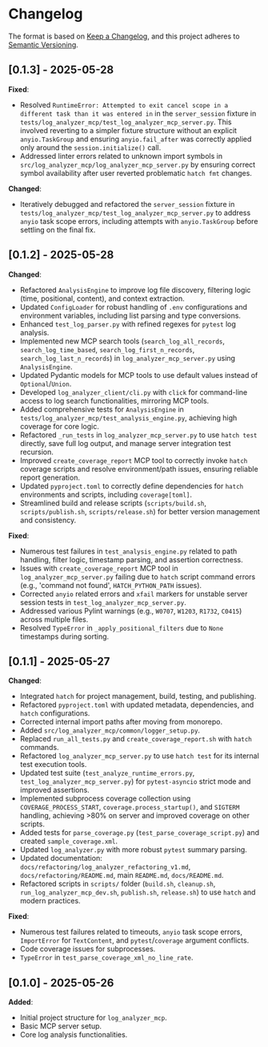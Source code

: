 # Changelog

The format is based on [Keep a Changelog](https://keepachangelog.com/en/1.0.0/),
and this project adheres to [Semantic Versioning](https://semver.org/spec/v2.0.0.html).

## [0.1.3] - 2025-05-28

**Fixed**:

- Resolved `RuntimeError: Attempted to exit cancel scope in a different task than it was entered in` in the `server_session` fixture in `tests/log_analyzer_mcp/test_log_analyzer_mcp_server.py`. This involved reverting to a simpler fixture structure without an explicit `anyio.TaskGroup` and ensuring `anyio.fail_after` was correctly applied only around the `session.initialize()` call.
- Addressed linter errors related to unknown import symbols in `src/log_analyzer_mcp/log_analyzer_mcp_server.py` by ensuring correct symbol availability after user reverted problematic `hatch fmt` changes.

**Changed**:

- Iteratively debugged and refactored the `server_session` fixture in `tests/log_analyzer_mcp/test_log_analyzer_mcp_server.py` to address `anyio` task scope errors, including attempts with `anyio.TaskGroup` before settling on the final fix.

## [0.1.2] - 2025-05-28

**Changed**:

- Refactored `AnalysisEngine` to improve log file discovery, filtering logic (time, positional, content), and context extraction.
- Updated `ConfigLoader` for robust handling of `.env` configurations and environment variables, including list parsing and type conversions.
- Enhanced `test_log_parser.py` with refined regexes for `pytest` log analysis.
- Implemented new MCP search tools (`search_log_all_records`, `search_log_time_based`, `search_log_first_n_records`, `search_log_last_n_records`) in `log_analyzer_mcp_server.py` using `AnalysisEngine`.
- Updated Pydantic models for MCP tools to use default values instead of `Optional`/`Union`.
- Developed `log_analyzer_client/cli.py` with `click` for command-line access to log search functionalities, mirroring MCP tools.
- Added comprehensive tests for `AnalysisEngine` in `tests/log_analyzer_mcp/test_analysis_engine.py`, achieving high coverage for core logic.
- Refactored `_run_tests` in `log_analyzer_mcp_server.py` to use `hatch test` directly, save full log output, and manage server integration test recursion.
- Improved `create_coverage_report` MCP tool to correctly invoke `hatch` coverage scripts and resolve environment/path issues, ensuring reliable report generation.
- Updated `pyproject.toml` to correctly define dependencies for `hatch` environments and scripts, including `coverage[toml]`.
- Streamlined build and release scripts (`scripts/build.sh`, `scripts/publish.sh`, `scripts/release.sh`) for better version management and consistency.

**Fixed**:

- Numerous test failures in `test_analysis_engine.py` related to path handling, filter logic, timestamp parsing, and assertion correctness.
- Issues with `create_coverage_report` MCP tool in `log_analyzer_mcp_server.py` failing due to `hatch` script command errors (e.g., 'command not found', `HATCH_PYTHON_PATH` issues).
- Corrected `anyio` related errors and `xfail` markers for unstable server session tests in `test_log_analyzer_mcp_server.py`.
- Addressed various Pylint warnings (e.g., `W0707`, `W1203`, `R1732`, `C0415`) across multiple files.
- Resolved `TypeError` in `_apply_positional_filters` due to `None` timestamps during sorting.

## [0.1.1] - 2025-05-27

**Changed**:

- Integrated `hatch` for project management, build, testing, and publishing.
- Refactored `pyproject.toml` with updated metadata, dependencies, and `hatch` configurations.
- Corrected internal import paths after moving from monorepo.
- Added `src/log_analyzer_mcp/common/logger_setup.py`.
- Replaced `run_all_tests.py` and `create_coverage_report.sh` with `hatch` commands.
- Refactored `log_analyzer_mcp_server.py` to use `hatch test` for its internal test execution tools.
- Updated test suite (`test_analyze_runtime_errors.py`, `test_log_analyzer_mcp_server.py`) for `pytest-asyncio` strict mode and improved assertions.
- Implemented subprocess coverage collection using `COVERAGE_PROCESS_START`, `coverage.process_startup()`, and `SIGTERM` handling, achieving >80% on server and improved coverage on other scripts.
- Added tests for `parse_coverage.py` (`test_parse_coverage_script.py`) and created `sample_coverage.xml`.
- Updated `log_analyzer.py` with more robust `pytest` summary parsing.
- Updated documentation: `docs/refactoring/log_analyzer_refactoring_v1.md`, `docs/refactoring/README.md`, main `README.md`, `docs/README.md`.
- Refactored scripts in `scripts/` folder (`build.sh`, `cleanup.sh`, `run_log_analyzer_mcp_dev.sh`, `publish.sh`, `release.sh`) to use `hatch` and modern practices.

**Fixed**:

- Numerous test failures related to timeouts, `anyio` task scope errors, `ImportError` for `TextContent`, and `pytest`/`coverage` argument conflicts.
- Code coverage issues for subprocesses.
- `TypeError` in `test_parse_coverage_xml_no_line_rate`.

## [0.1.0] - 2025-05-26

**Added**:

- Initial project structure for `log_analyzer_mcp`.
- Basic MCP server setup.
- Core log analysis functionalities.
